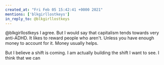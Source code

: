 ```yaml
---
created_at: "Fri Feb 05 15:42:41 +0000 2021"
mentions: ['blkgirllostkeys']
in_reply_to: @blkgirllostkeys
---
```


@blkgirllostkeys I agree. But I would say that capitalism tends towards very anti-ADHD. It likes to reward people who aren't. Unless you have enough money to account for it. Money usually helps.

But I believe a shift is coming. I am actually building the shift I want to see. I think that we can